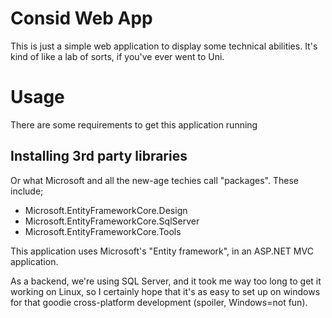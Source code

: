 # Consid Web App

This is just a simple web application to display some technical abilities. It's kind of like a lab of sorts,
if you've ever went to Uni.

# Usage
There are some requirements to get this application running

## Installing 3rd party libraries 
Or what Microsoft and all the new-age techies call "packages". These include;
- Microsoft.EntityFrameworkCore.Design
- Microsoft.EntityFrameworkCore.SqlServer
- Microsoft.EntityFrameworkCore.Tools

This application uses Microsoft's "Entity framework", in an ASP.NET MVC application.

As a backend, we're using SQL Server, and it took me way too long to get it working on Linux, so I certainly hope
that it's as easy to set up on windows for that goodie cross-platform development (spoiler, Windows=not fun).
